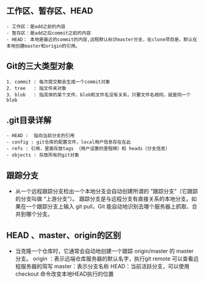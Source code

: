 ## 工作区、暂存区、HEAD

	- 工作区：是add之前的内容
	- 暂存区：是add之后commit之前的内容
	- HEAD： 本地是最近的commit的内容,远程默认标识master分支，在clone项目是，默认在本地创建master和origin的引用。

## Git的三大类型对象
	1. commit : 每次提交都会生成一个commit对象
	2. tree   : 指文件夹对象
	3. blob	  : 指具体的某个文件，blob和文件名没有关系，只要文件名相同，就是同一个blob


## .git目录详解
	- HEAD :  指向当前分支的引用
	- config : git仓库的配置文件，local用户信息存在在此
	- refs : 引用，里面存放tags （用户设置的里程碑）和 heads（分支信息）
	- objects : 存放所有的git对象


## 跟踪分支
- 从一个远程跟踪分支检出一个本地分支会自动创建所谓的 “跟踪分支”（它跟踪的分支叫做 “上游分支”）。 跟踪分支是与远程分支有直接关系的本地分支。如果在一个跟踪分支上输入 git pull，Git 能自动地识别去哪个服务器上抓取、合并到哪个分支。


## HEAD 、master、origin的区别
- 当克隆一个仓库时，它通常会自动地创建一个跟踪 origin/master 的 master 分支。 
origin ：表示远端仓库服务器的默认名字，执行git remote 可以查看远程服务器的简写
master：表示分支名称
HEAD：当前活跃分支，可以使用checkout 命令改变本地HEAD执行的位置







